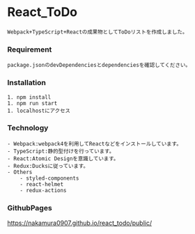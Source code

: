 # React_ToDo
    Webpack+TypeScript+Reactの成果物としてToDoリストを作成しました。

### Requirement
    package.jsonのdevDependenciesとdependenciesを確認してください。

### Installation
    1. npm install
    1. npm run start
    1. localhostにアクセス

### Technology
    - Webpack:webpack4を利用してReactなどをインストールしています。
    - TypeScript:静的型付けを行っています。
    - React:Atomic Designを意識しています。
    - Redux:Ducksに従っています。
    - Others
        - styled-components
        - react-helmet
        - redux-actions

### GithubPages
https://nakamura0907.github.io/react_todo/public/

